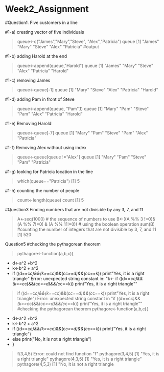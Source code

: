 Week2_Assignment
================
#Question1. Five customers in a line

#1-a) creating vector of five individuals
>queue<-c("James","Mary","Steve", "Alex","Patricia")
> queue
[1] "James"    "Mary"     "Steve"    "Alex"     "Patricia"   #output

#1-b) adding Harold at the end
> queue<-append(queue,"Harold")
> queue
[1] "James"    "Mary"     "Steve"    "Alex"     "Patricia" "Harold"  

#1-c) removing James
> queue<-queue[-1]
> queue
[1] "Mary"     "Steve"    "Alex"     "Patricia" "Harold"  

#1-d) adding Pam in front of Steve
> queue<-append(queue, "Pam",1)
> queue
[1] "Mary"     "Pam"      "Steve"    "Pam"      "Alex"     "Patricia" "Harold"  

#1-e) Removing Harold
> queue<-queue[-7]
> queue
[1] "Mary"     "Pam"      "Steve"    "Pam"      "Alex"     "Patricia"

#1-f) Removing Alex without using index
> queue<-queue[queue !="Alex"]
> queue
[1] "Mary"     "Pam"      "Steve"    "Pam"      "Patricia"

#1-g) looking for Patricia location in the line
> which(queue=="Patricia")
[1] 5

#1-h) counting the number of people
> count<-length(queue)
> count
[1] 5

#Question3 Finding numbers that are not divisible by any 3, 7, and 11

> A<-seq(1000) # the sequence of numbers to use
> B<-((A %% 3 !=0)&(A %% 7!=0) & (A %% 11!=0))        # using the boolean operation
> sum(B)                                             #counting the number of integers that are not divisible by 3, 7, and 11
[1] 520

Question5
#checking the pythagorean theorem
> pythagore<-function(a,b,c){
+ d<-a^2 +b^2
+ k<-b^2 + a^2
+ if ((d==c*c)&&(k==c*c)&&(c*c==d)&&(c*c==k)) print"Yes, it is a right triangle"
Error: unexpected string constant in:
"k<-
if ((d==c*c)&&(k==c*c)&&(c*c==d)&&(c*c==k)) print"Yes, it is a right triangle""
> if ((d==c*c)&&(k==c*c)&&(c*c==d)&&(c*c==k)) print"Yes, it is a right triangle")
Error: unexpected string constant in "if ((d==c*c)&&(k==c*c)&&(c*c==d)&&(c*c==k)) print"Yes, it is a right triangle""
> #checking the pythagorean theorem
> pythagore<-function(a,b,c){
+ d<-a^2 +b^2
+ k<-b^2 + a^2
+ if ((d==c*c)&&(k==c*c)&&(c*c==d)&&(c*c==k)) print("Yes, it is a right triangle")
+ else print("No, it is not a right triangle")
+ }
> f(3,4,5)
Error: could not find function "f"
> pythagore(3,4,5)
[1] "Yes, it is a right triangle"
> pythagore(4,3,5)
[1] "Yes, it is a right triangle"
> pythagore(4,5,3)
[1] "No, it is not a right triangle
